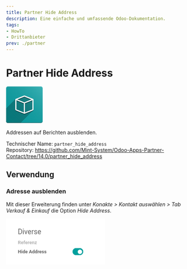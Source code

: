 ```yaml
---
title: Partner Hide Address
description: Eine einfache und umfassende Odoo-Dokumentation.
tags:
- HowTo
- Drittanbieter
prev: ./partner
---
```

# Partner Hide Address
![](assets/icon_oms_box.png)

Addressen auf Berichten ausblenden.

Technischer Name: `partner_hide_address`\
Repository: <https://github.com/Mint-System/Odoo-Apps-Partner-Contact/tree/14.0/partner_hide_address>

## Verwendung

### Adresse ausblenden

Mit dieser Erweiterung finden unter *Konakte > Kontakt auswählen > Tab Verkauf & Einkauf* die Option *Hide Address*.

![](assets/Partner%20Hide%20Address.png)